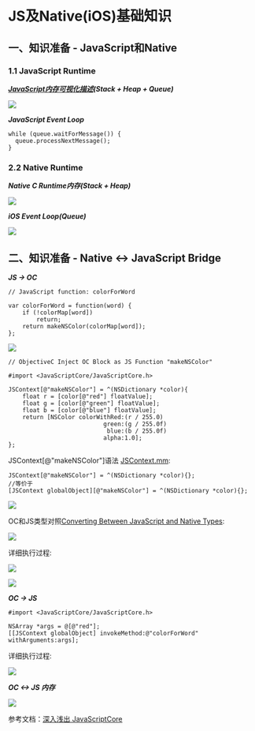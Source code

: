# JS及Native(iOS)基础知识

## 一、知识准备 - JavaScript和Native

### 1.1 JavaScript Runtime

***[JavaScript内存可视化描述](https://developer.mozilla.org/zh-CN/docs/Web/JavaScript/EventLoop)(Stack + Heap + Queue)***

![](resource/javascript_runtime_memory.png)

***JavaScript Event Loop***

```
while (queue.waitForMessage()) {
  queue.processNextMessage();
}
```

### 2.2 Native Runtime

***Native C Runtime内存(Stack + Heap)***

![](resource/c_runtime_memory.png)

***iOS Event Loop(Queue)***

![](resource/ios_main_event_loop.jpg)


## 二、知识准备 - Native <-> JavaScript Bridge

***JS -> OC***

```
// JavaScript function: colorForWord

var colorForWord = function(word) {
    if (!colorMap[word])
        return;
    return makeNSColor(colorMap[word]);
};
```

![](resource/js_call_oc_block.png)

```
// ObjectiveC Inject OC Block as JS Function "makeNSColor"

#import <JavaScriptCore/JavaScriptCore.h>

JSContext[@"makeNSColor"] = ^(NSDictionary *color){
    float r = [color[@"red"] floatValue];
    float g = [color[@"green"] floatValue];
    float b = [color[@"blue"] floatValue];
    return [NSColor colorWithRed:(r / 255.0)
                           green:(g / 255.0f)
                            blue:(b / 255.0f)
                           alpha:1.0];
};
```

JSContext[@"makeNSColor"]语法 [JSContext.mm](https://github.com/WebKit/webkit/blob/master/Source/JavaScriptCore/API/JSContext.mm):

```
JSContext[@"makeNSColor"] = ^(NSDictionary *color){};
//等价于
[JSContext globalObject][@"makeNSColor"] = ^(NSDictionary *color){};
```

![](resource/JSContext_globalObject.png)

OC和JS类型对照[Converting Between JavaScript and Native Types](https://developer.apple.com/documentation/javascriptcore/jsvalue):

![](resource/oc_js_types.png)

详细执行过程:

![](resource/bridge_js_parameter.png)

![](resource/bridge_js_call_oc.png)

***OC -> JS***

```
#import <JavaScriptCore/JavaScriptCore.h>

NSArray *args = @[@"red"];
[[JSContext globalObject] invokeMethod:@"colorForWord" withArguments:args];
```

详细执行过程:

![](resource/bridge_oc_call_js_call_oc.png)

***OC <-> JS 内存***

![](resource/oc_js_objects.png)

参考文档：[深入浅出 JavaScriptCore](http://www.cocoachina.com/ios/20170720/19958.html)


